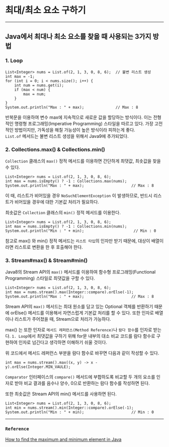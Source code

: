 # 최대/최소 요소 구하기
___
## Java에서 최대나 최소 요소를 찾을 때 사용되는 3가지 방법

### 1. Loop
```
List<Integer> nums = List.of(2, 1, 3, 0, 8, 6);  // 불변 리스트 생성
int max = -1;
for (int i = 0; i < nums.size(); i++) {
    int num = nums.get(i);
    if (max < num) {
        max = num;
    }
}
System.out.println("Max : " + max);              // Max : 8
```
반복문을 이용하여 변수 max에 지속적으로 새로운 값을 할당하는 방식이다.
이는 전형적인 명령형 프로그래밍(Imperative Programming) 스타일을 따르고 있다.
가장 고전적인 방법이지만, 가독성을 해칠 가능성이 높은 방식이라 피하는게 좋다.  
`List.of` 메서드는 불변 리스트 생성을 위해서 Java9에 추가되었다. 

[//]: # ([참고][link2])
[//]: # ([link2]: 나중에 컬렉션프레임워크할때 ㄱㄱ >> https://www.daleseo.com/java9-immutable-collections/)

### 2. Collections.max() & Collections.min()
`Collection` 클래스의 `max()` 정적 메서드를 이용하면 간단하게 최댓값, 최솟값을 찾을 수 있다.
```
List<Integer> nums = List.of(2, 1, 3, 0, 8, 6);
int max = nums.isEmpty() ? -1 : Collections.max(nums);
System.out.println("Max : " + max);                     // Max : 8
```
이 때, 리스트가 비어있을 경우 `NoSuchElementException` 이 발생하므로, 반드시 리스트가 비어있을 경우에 대한 기본값 처리가 필요하다.  

최솟값은 `Collection` 클래스의 `min()` 정적 메서드를 이용한다.
```
List<Integer> nums = List.of(2, 1, 3, 0, 8, 6);
int max = nums.isEmpty() ? -1 : Collections.min(nums);
System.out.println("Min : " + min);                      // Min : 0
```
참고로 max() 와 min() 정적 메서드는 `리스트 타입`의 인자만 받기 때문에, 대상이 배열이라면 리스트로 변환을 한 후 호출해야 한다.

### 3. Stream#max() & Stream#min()
Java8의 Stream API의 `max()` 메서드를 이용하여 함수형 프로그래밍(Functional Programming) 스타일로 최댓값을 구할 수 있다.
```
List<Integer> nums = List.of(2, 1, 3, 0, 8, 6);
int max = nums.stream().max(Integer::compare).orElse(-1);
System.out.println("Max : " + max);                     // Max : 8
```
Stream API의 `max()` 메서드는 최대 원소를 담고 있는 Optional 객체를 반환하기 때문에 orElse() 메서드를 이용해서 자연스럽게 기본값 처리를 할 수 있다.
또한 인자로 배열이나 리스트가 주어졌을 때, Stream으로 처리가 가능하다.

max() 는 또한 인자로 `메서드 레퍼런스(Method Reference)`나 `람다 함수`를 인자로 받는다. `1. Loop`에서 최댓값을 구하기 위해 for문 내부의 대소 비교 코드를 람다 함수로 구현하여 인자로 넘긴다고 생각하면 이해하기 쉬울 것이다.

위 코드에서 메서드 레퍼런스 부분을 람다 함수로 바꾸면 다음과 같이 작성할 수 있다.
```
int max = nums.stream().max((x, y) -> x - y).orElse(Integer.MIN_VAULE);
```
`Comparator` 인터페이스의 `compare()` 메서드에 부합하도록 비교할 두 개의 요소를 인자로 받아 비교 결과를 음수나 양수, 0으로 반환하는 람다 함수를 작성하면 된다.

또한 최솟값은 Stream API의 min() 메서드를 사용하면 된다.
```
List<Integer> nums = List.of(2, 1, 3, 0, 8, 6);
int min = nums.stream().min(Integer::compare).orElse(-1);
System.out.println("Min : " + min);                     // Min : 0
```

___
### `Reference`
[How to find the maximum and minimum element in Java][link]

[link]: https://www.daleseo.com/java-min-max/